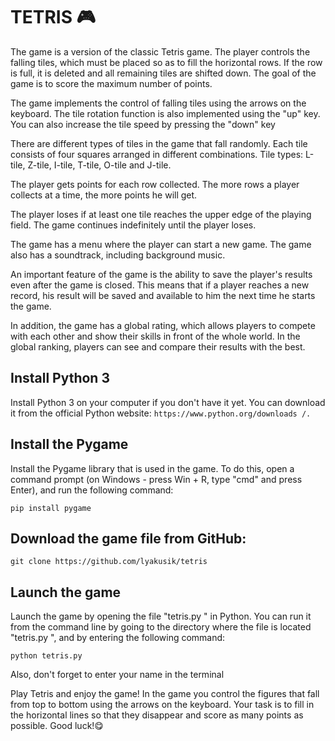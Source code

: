 # TETRIS 🎮

The game is a version of the classic Tetris game. The player controls the falling tiles, which must be placed so as to fill the horizontal rows. If the row is full, it is deleted and all remaining tiles are shifted down. The goal of the game is to score the maximum number of points.

The game implements the control of falling tiles using the arrows on the keyboard. The tile rotation function is also implemented using the "up" key.
You can also increase the tile speed by pressing the "down" key

There are different types of tiles in the game that fall randomly. Each tile consists of four squares arranged in different combinations. Tile types: L-tile, Z-tile, I-tile, T-tile, O-tile and J-tile.

The player gets points for each row collected. The more rows a player collects at a time, the more points he will get.

The player loses if at least one tile reaches the upper edge of the playing field. The game continues indefinitely until the player loses.


The game has a menu where the player can start a new game. The game also has a soundtrack, including background music.


An important feature of the game is the ability to save the player's results even after the game is closed. This means that if a player reaches a new record, his result will be saved and available to him the next time he starts the game.

In addition, the game has a global rating, which allows players to compete with each other and show their skills in front of the whole world. In the global ranking, players can see and compare their results with the best.


## Install Python 3
Install Python 3 on your computer if you don't have it yet. You can download it from the official Python website: 
`https://www.python.org/downloads /.`

## Install the Pygame
Install the Pygame library that is used in the game. To do this, open a command prompt (on Windows - press Win + R, type "cmd" and press Enter), and run the following command:

`pip install pygame`


## Download the game file from GitHub:
`git clone https://github.com/lyakusik/tetris`

## Launch the game
Launch the game by opening the file "tetris.py " in Python. You can run it from the command line by going to the directory where the file is located "tetris.py ", and by entering the following command:

`python tetris.py`

Also, don't forget to enter your name in the terminal

Play Tetris and enjoy the game! In the game you control the figures that fall from top to bottom using the arrows on the keyboard. Your task is to fill in the horizontal lines so that they disappear and score as many points as possible. Good luck!😋